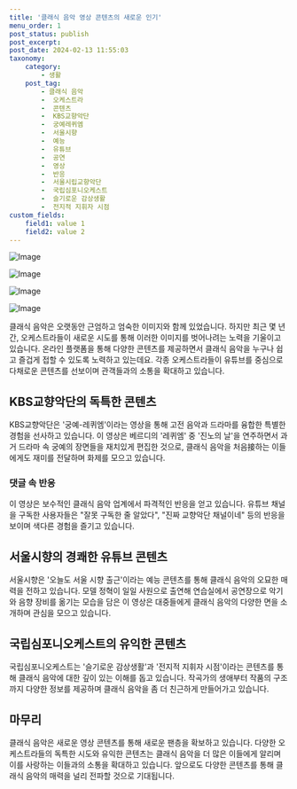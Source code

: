 ```yaml
---
title: '클래식 음악 영상 콘텐츠의 새로운 인기'
menu_order: 1
post_status: publish
post_excerpt: 
post_date: 2024-02-13 11:55:03
taxonomy:
    category:
        - 생활
    post_tag:
        - 클래식 음악
        -  오케스트라
        -  콘텐츠
        -  KBS교향악단
        -  궁예레퀴엠
        -  서울시향
        -  예능
        -  유튜브
        -  공연
        -  영상
        -  반응
        -  서울시립교향악단
        -  국립심포니오케스트
        -  슬기로운 감상생활
        -  전지적 지휘자 시점
custom_fields:
    field1: value 1
    field2: value 2
---
```


![Image](https://imgnews.pstatic.net/image/001/2024/02/13/AKR20240212052800005_01_i_P4_20240213075608056.jpg?type=w647)

![Image](https://imgnews.pstatic.net/image/001/2024/02/13/AKR20240212052800005_02_i_P4_20240213075608059.jpg?type=w647)

![Image](https://imgnews.pstatic.net/image/001/2024/02/13/AKR20240212052800005_03_i_P4_20240213075608062.jpg?type=w647)

![Image](https://imgnews.pstatic.net/image/001/2024/02/13/AKR20240212052800005_04_i_P4_20240213075608064.jpg?type=w647)

클래식 음악은 오랫동안 근엄하고 엄숙한 이미지와 함께 있었습니다. 하지만 최근 몇 년간, 오케스트라들이 새로운 시도를 통해 이러한 이미지를 벗어나려는 노력을 기울이고 있습니다. 온라인 플랫폼을 통해 다양한 콘텐츠를 제공하면서 클래식 음악을 누구나 쉽고 즐겁게 접할 수 있도록 노력하고 있는데요. 각종 오케스트라들이 유튜브를 중심으로 다채로운 콘텐츠를 선보이며 관객들과의 소통을 확대하고 있습니다.
## KBS교향악단의 독특한 콘텐츠
KBS교향악단은 '궁예-레퀴엠'이라는 영상을 통해 고전 음악과 드라마를 융합한 특별한 경험을 선사하고 있습니다. 이 영상은 베르디의 '레퀴엠' 중 '진노의 날'을 연주하면서 과거 드라마 속 궁예의 장면들을 재치있게 편집한 것으로, 클래식 음악을 처음接하는 이들에게도 재미를 전달하며 화제를 모으고 있습니다.
### 댓글 속 반응
이 영상은 보수적인 클래식 음악 업계에서 파격적인 반응을 얻고 있습니다. 유튜브 채널을 구독한 사용자들은 "잘못 구독한 줄 알았다", "진짜 교향악단 채널이네" 등의 반응을 보이며 색다른 경험을 즐기고 있습니다.
## 서울시향의 경쾌한 유튜브 콘텐츠
서울시향은 '오늘도 서울 시향 출근'이라는 예능 콘텐츠를 통해 클래식 음악의 오묘한 매력을 전하고 있습니다. 모델 정혁이 일일 사원으로 출연해 연습실에서 공연장으로 악기와 음향 장비를 옮기는 모습을 담은 이 영상은 대중들에게 클래식 음악의 다양한 면을 소개하며 관심을 모으고 있습니다.
## 국립심포니오케스트의 유익한 콘텐츠
국립심포니오케스트는 '슬기로운 감상생활'과 '전지적 지휘자 시점'이라는 콘텐츠를 통해 클래식 음악에 대한 깊이 있는 이해를 돕고 있습니다. 작곡가의 생애부터 작품의 구조까지 다양한 정보를 제공하며 클래식 음악을 좀 더 친근하게 만들어가고 있습니다.
## 마무리
클래식 음악은 새로운 영상 콘텐츠를 통해 새로운 팬층을 확보하고 있습니다. 다양한 오케스트라들의 독특한 시도와 유익한 콘텐츠는 클래식 음악을 더 많은 이들에게 알리며 이를 사랑하는 이들과의 소통을 확대하고 있습니다. 앞으로도 다양한 콘텐츠를 통해 클래식 음악의 매력을 널리 전파할 것으로 기대됩니다.
